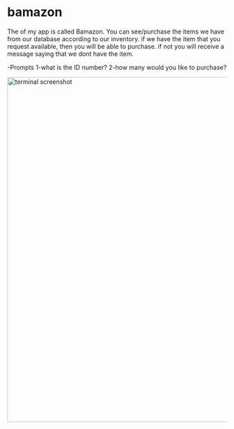 # bamazon
The of my app is called Bamazon. You can see/purchase the items we have from our database according to our inventory.
if we have the item that you request available, then you will be able to purchase. if not you will receive a message saying that we dont have the item. 

-Prompts
1-what is the ID number?
2-how many would you like to purchase?

<img width="790" alt="terminal screenshot" src="https://user-images.githubusercontent.com/32457817/36638140-6cf29746-19ba-11e8-84f2-58abea1279a4.png">
